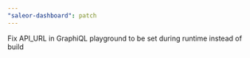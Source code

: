 ```yaml
---
"saleor-dashboard": patch
---
```


Fix API_URL in GraphiQL playground to be set during runtime instead of build
